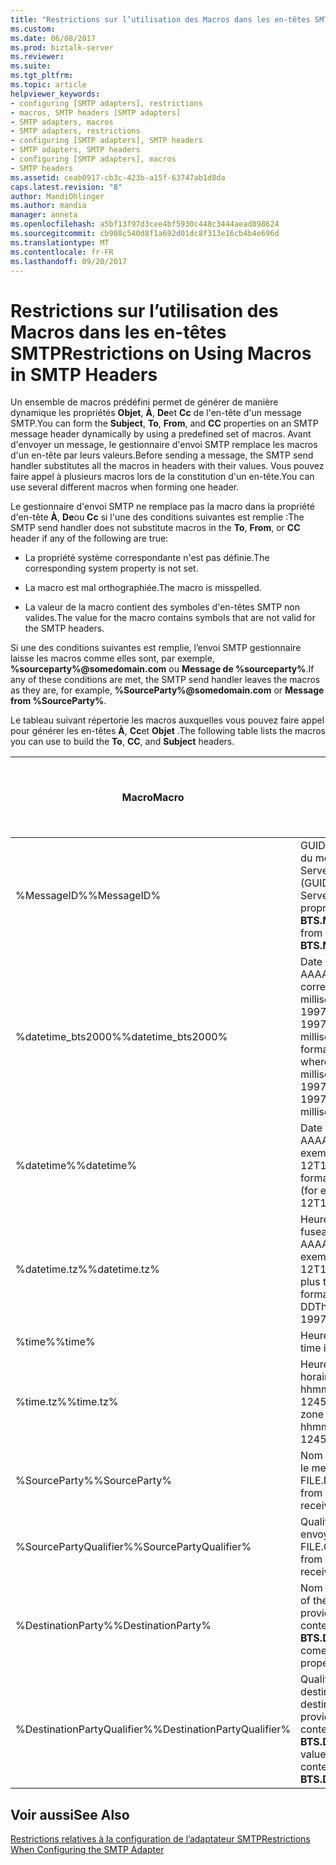 ```yaml
---
title: "Restrictions sur l’utilisation des Macros dans les en-têtes SMTP | Documents Microsoft"
ms.custom: 
ms.date: 06/08/2017
ms.prod: biztalk-server
ms.reviewer: 
ms.suite: 
ms.tgt_pltfrm: 
ms.topic: article
helpviewer_keywords:
- configuring [SMTP adapters], restrictions
- macros, SMTP headers [SMTP adapters]
- SMTP adapters, macros
- SMTP adapters, restrictions
- configuring [SMTP adapters], SMTP headers
- SMTP adapters, SMTP headers
- configuring [SMTP adapters], macros
- SMTP headers
ms.assetid: ceab0917-cb3c-423b-a15f-63747ab1d8da
caps.latest.revision: "8"
author: MandiOhlinger
ms.author: mandia
manager: anneta
ms.openlocfilehash: a5bf13f97d3cee4bf5930c448c3444aead898624
ms.sourcegitcommit: cb908c540d8f1a692d01dc8f313e16cb4b4e696d
ms.translationtype: MT
ms.contentlocale: fr-FR
ms.lasthandoff: 09/20/2017
---
```

# <a name="restrictions-on-using-macros-in-smtp-headers"></a><span data-ttu-id="a11ba-102">Restrictions sur l’utilisation des Macros dans les en-têtes SMTP</span><span class="sxs-lookup"><span data-stu-id="a11ba-102">Restrictions on Using Macros in SMTP Headers</span></span>
<span data-ttu-id="a11ba-103">Un ensemble de macros prédéfini permet de générer de manière dynamique les propriétés **Objet**, **À**, **De**et **Cc** de l'en-tête d'un message SMTP.</span><span class="sxs-lookup"><span data-stu-id="a11ba-103">You can form the **Subject**, **To**, **From**, and **CC** properties on an SMTP message header dynamically by using a predefined set of macros.</span></span> <span data-ttu-id="a11ba-104">Avant d'envoyer un message, le gestionnaire d'envoi SMTP remplace les macros d'un en-tête par leurs valeurs.</span><span class="sxs-lookup"><span data-stu-id="a11ba-104">Before sending a message, the SMTP send handler substitutes all the macros in headers with their values.</span></span> <span data-ttu-id="a11ba-105">Vous pouvez faire appel à plusieurs macros lors de la constitution d'un en-tête.</span><span class="sxs-lookup"><span data-stu-id="a11ba-105">You can use several different macros when forming one header.</span></span>  
  
 <span data-ttu-id="a11ba-106">Le gestionnaire d'envoi SMTP ne remplace pas la macro dans la propriété d'en-tête **À**, **De**ou **Cc** si l'une des conditions suivantes est remplie :</span><span class="sxs-lookup"><span data-stu-id="a11ba-106">The SMTP send handler does not substitute macros in the **To**, **From**, or **CC** header if any of the following are true:</span></span>  
  
-   <span data-ttu-id="a11ba-107">La propriété système correspondante n'est pas définie.</span><span class="sxs-lookup"><span data-stu-id="a11ba-107">The corresponding system property is not set.</span></span>  
  
-   <span data-ttu-id="a11ba-108">La macro est mal orthographiée.</span><span class="sxs-lookup"><span data-stu-id="a11ba-108">The macro is misspelled.</span></span>  
  
-   <span data-ttu-id="a11ba-109">La valeur de la macro contient des symboles d'en-têtes SMTP non valides.</span><span class="sxs-lookup"><span data-stu-id="a11ba-109">The value for the macro contains symbols that are not valid for the SMTP headers.</span></span>  
  
 <span data-ttu-id="a11ba-110">Si une des conditions suivantes est remplie, l’envoi SMTP gestionnaire laisse les macros comme elles sont, par exemple, **%sourceparty%@somedomain.com**  ou **Message de %sourceparty%**.</span><span class="sxs-lookup"><span data-stu-id="a11ba-110">If any of these conditions are met, the SMTP send handler leaves the macros as they are, for example, **%SourceParty%@somedomain.com** or **Message from %SourceParty%**.</span></span>  
  
 <span data-ttu-id="a11ba-111">Le tableau suivant répertorie les macros auxquelles vous pouvez faire appel pour générer les en-têtes **À**, **Cc**et **Objet** .</span><span class="sxs-lookup"><span data-stu-id="a11ba-111">The following table lists the macros you can use to build the **To**, **CC**, and **Subject** headers.</span></span>  
  
|<span data-ttu-id="a11ba-112">Macro</span><span class="sxs-lookup"><span data-stu-id="a11ba-112">Macro</span></span>|<span data-ttu-id="a11ba-113">Description</span><span class="sxs-lookup"><span data-stu-id="a11ba-113">Description</span></span>|<span data-ttu-id="a11ba-114">Pour utilisation avec À</span><span class="sxs-lookup"><span data-stu-id="a11ba-114">For use with To</span></span>|<span data-ttu-id="a11ba-115">Pour utilisation avec Cc</span><span class="sxs-lookup"><span data-stu-id="a11ba-115">For use with CC</span></span>|<span data-ttu-id="a11ba-116">Pour utilisation avec Objet</span><span class="sxs-lookup"><span data-stu-id="a11ba-116">For use with Subject</span></span>|  
|-----------|-----------------|---------------------|---------------------|--------------------------|  
|<span data-ttu-id="a11ba-117">%MessageID%</span><span class="sxs-lookup"><span data-stu-id="a11ba-117">%MessageID%</span></span>|<span data-ttu-id="a11ba-118">GUID (Globally Unique Identifier) du message dans BizTalk Server.</span><span class="sxs-lookup"><span data-stu-id="a11ba-118">Globally unique identifier (GUID) of the message in BizTalk Server.</span></span> <span data-ttu-id="a11ba-119">La valeur provient de la propriété de contexte de message **BTS.MessageID**.</span><span class="sxs-lookup"><span data-stu-id="a11ba-119">The value comes from the message context property **BTS.MessageID**.</span></span>|<span data-ttu-id="a11ba-120">Non</span><span class="sxs-lookup"><span data-stu-id="a11ba-120">No</span></span>|<span data-ttu-id="a11ba-121">Non</span><span class="sxs-lookup"><span data-stu-id="a11ba-121">No</span></span>|<span data-ttu-id="a11ba-122">Oui</span><span class="sxs-lookup"><span data-stu-id="a11ba-122">Yes</span></span>|  
|<span data-ttu-id="a11ba-123">%datetime_bts2000%</span><span class="sxs-lookup"><span data-stu-id="a11ba-123">%datetime_bts2000%</span></span>|<span data-ttu-id="a11ba-124">Date et heure UTC au format AAAAMMJJhhmmsss, où sss correspond aux secondes et aux millisecondes (par exemple, 199707121035234 signifie 1997/07/12, 10:35:23 et 400 millisecondes).</span><span class="sxs-lookup"><span data-stu-id="a11ba-124">UTC date time in the format YYYYMMDDhhmmsss, where sss means seconds and milliseconds (for example, 199707121035234 means 1997/07/12, 10:35:23 and 400 milliseconds).</span></span>|<span data-ttu-id="a11ba-125">Non</span><span class="sxs-lookup"><span data-stu-id="a11ba-125">No</span></span>|<span data-ttu-id="a11ba-126">Non</span><span class="sxs-lookup"><span data-stu-id="a11ba-126">No</span></span>|<span data-ttu-id="a11ba-127">Oui</span><span class="sxs-lookup"><span data-stu-id="a11ba-127">Yes</span></span>|  
|<span data-ttu-id="a11ba-128">%datetime%</span><span class="sxs-lookup"><span data-stu-id="a11ba-128">%datetime%</span></span>|<span data-ttu-id="a11ba-129">Date et heure UTC au format AAAA-MM-JJThhmmss (par exemple, 1997-07-12T103508).</span><span class="sxs-lookup"><span data-stu-id="a11ba-129">UTC date time in the format YYYY-MM-DDThhmmss (for example, 1997-07-12T103508).</span></span>|<span data-ttu-id="a11ba-130">Non</span><span class="sxs-lookup"><span data-stu-id="a11ba-130">No</span></span>|<span data-ttu-id="a11ba-131">Non</span><span class="sxs-lookup"><span data-stu-id="a11ba-131">No</span></span>|<span data-ttu-id="a11ba-132">Oui</span><span class="sxs-lookup"><span data-stu-id="a11ba-132">Yes</span></span>|  
|<span data-ttu-id="a11ba-133">%datetime.tz%</span><span class="sxs-lookup"><span data-stu-id="a11ba-133">%datetime.tz%</span></span>|<span data-ttu-id="a11ba-134">Heure et date locales ainsi que le fuseau horaire GMT au format AAAA-MM-JJThhmmssTZD (par exemple, 1997-07-12T103508+800).</span><span class="sxs-lookup"><span data-stu-id="a11ba-134">Local date time plus time zone from GMT in the format YYYY-MM-DDThhmmssTZD, (for example, 1997-07-12T103508+800).</span></span>|<span data-ttu-id="a11ba-135">Non</span><span class="sxs-lookup"><span data-stu-id="a11ba-135">No</span></span>|<span data-ttu-id="a11ba-136">Non</span><span class="sxs-lookup"><span data-stu-id="a11ba-136">No</span></span>|<span data-ttu-id="a11ba-137">Oui</span><span class="sxs-lookup"><span data-stu-id="a11ba-137">Yes</span></span>|  
|<span data-ttu-id="a11ba-138">%time%</span><span class="sxs-lookup"><span data-stu-id="a11ba-138">%time%</span></span>|<span data-ttu-id="a11ba-139">Heure UTC au format hhmmss.</span><span class="sxs-lookup"><span data-stu-id="a11ba-139">UTC time in the format hhmmss.</span></span>|<span data-ttu-id="a11ba-140">Non</span><span class="sxs-lookup"><span data-stu-id="a11ba-140">No</span></span>|<span data-ttu-id="a11ba-141">Non</span><span class="sxs-lookup"><span data-stu-id="a11ba-141">No</span></span>|<span data-ttu-id="a11ba-142">Oui</span><span class="sxs-lookup"><span data-stu-id="a11ba-142">Yes</span></span>|  
|<span data-ttu-id="a11ba-143">%time.tz%</span><span class="sxs-lookup"><span data-stu-id="a11ba-143">%time.tz%</span></span>|<span data-ttu-id="a11ba-144">Heure locale ainsi que le fuseau horaire GMT au format hhmmssTZD (par exemple, 124525+530).</span><span class="sxs-lookup"><span data-stu-id="a11ba-144">Local time plus time zone from GMT in the format hhmmssTZD (for example, 124525+530).</span></span>|<span data-ttu-id="a11ba-145">Non</span><span class="sxs-lookup"><span data-stu-id="a11ba-145">No</span></span>|<span data-ttu-id="a11ba-146">Non</span><span class="sxs-lookup"><span data-stu-id="a11ba-146">No</span></span>|<span data-ttu-id="a11ba-147">Oui</span><span class="sxs-lookup"><span data-stu-id="a11ba-147">Yes</span></span>|  
|<span data-ttu-id="a11ba-148">%SourceParty%</span><span class="sxs-lookup"><span data-stu-id="a11ba-148">%SourceParty%</span></span>|<span data-ttu-id="a11ba-149">Nom du tiers source qui a envoyé le message à l'adaptateur FILE.</span><span class="sxs-lookup"><span data-stu-id="a11ba-149">Name of the source party from which the File adapter received the message.</span></span>|<span data-ttu-id="a11ba-150">Non</span><span class="sxs-lookup"><span data-stu-id="a11ba-150">No</span></span>|<span data-ttu-id="a11ba-151">Non</span><span class="sxs-lookup"><span data-stu-id="a11ba-151">No</span></span>|<span data-ttu-id="a11ba-152">Oui</span><span class="sxs-lookup"><span data-stu-id="a11ba-152">Yes</span></span>|  
|<span data-ttu-id="a11ba-153">%SourcePartyQualifier%</span><span class="sxs-lookup"><span data-stu-id="a11ba-153">%SourcePartyQualifier%</span></span>|<span data-ttu-id="a11ba-154">Qualificateur du tiers source qui a envoyé le message à l'adaptateur FILE.</span><span class="sxs-lookup"><span data-stu-id="a11ba-154">Qualifier of the source party from which the File adapter received the message.</span></span>|<span data-ttu-id="a11ba-155">Non</span><span class="sxs-lookup"><span data-stu-id="a11ba-155">No</span></span>|<span data-ttu-id="a11ba-156">Non</span><span class="sxs-lookup"><span data-stu-id="a11ba-156">No</span></span>|<span data-ttu-id="a11ba-157">Oui</span><span class="sxs-lookup"><span data-stu-id="a11ba-157">Yes</span></span>|  
|<span data-ttu-id="a11ba-158">%DestinationParty%</span><span class="sxs-lookup"><span data-stu-id="a11ba-158">%DestinationParty%</span></span>|<span data-ttu-id="a11ba-159">Nom du tiers de destination.</span><span class="sxs-lookup"><span data-stu-id="a11ba-159">Name of the destination party.</span></span> <span data-ttu-id="a11ba-160">La valeur provient de la propriété de contexte de message **BTS.DestinationParty**.</span><span class="sxs-lookup"><span data-stu-id="a11ba-160">The value comes from the message context property **BTS.DestinationParty**.</span></span>|<span data-ttu-id="a11ba-161">Oui</span><span class="sxs-lookup"><span data-stu-id="a11ba-161">Yes</span></span>|<span data-ttu-id="a11ba-162">Oui</span><span class="sxs-lookup"><span data-stu-id="a11ba-162">Yes</span></span>|<span data-ttu-id="a11ba-163">Oui</span><span class="sxs-lookup"><span data-stu-id="a11ba-163">Yes</span></span>|  
|<span data-ttu-id="a11ba-164">%DestinationPartyQualifier%</span><span class="sxs-lookup"><span data-stu-id="a11ba-164">%DestinationPartyQualifier%</span></span>|<span data-ttu-id="a11ba-165">Qualificateur du tiers de destination.</span><span class="sxs-lookup"><span data-stu-id="a11ba-165">Qualifier of the destination party.</span></span> <span data-ttu-id="a11ba-166">La valeur provient de la propriété de contexte de message **BTS.DestinationPartyQualifier**.</span><span class="sxs-lookup"><span data-stu-id="a11ba-166">The value comes from the message context property **BTS.DestinationPartyQualifier**.</span></span>|<span data-ttu-id="a11ba-167">Non</span><span class="sxs-lookup"><span data-stu-id="a11ba-167">No</span></span>|<span data-ttu-id="a11ba-168">Non</span><span class="sxs-lookup"><span data-stu-id="a11ba-168">No</span></span>|<span data-ttu-id="a11ba-169">Oui</span><span class="sxs-lookup"><span data-stu-id="a11ba-169">Yes</span></span>|  
  
## <a name="see-also"></a><span data-ttu-id="a11ba-170">Voir aussi</span><span class="sxs-lookup"><span data-stu-id="a11ba-170">See Also</span></span>  
 [<span data-ttu-id="a11ba-171">Restrictions relatives à la configuration de l’adaptateur SMTP</span><span class="sxs-lookup"><span data-stu-id="a11ba-171">Restrictions When Configuring the SMTP Adapter</span></span>](../core/restrictions-when-configuring-the-smtp-adapter.md)